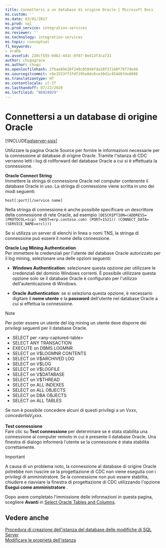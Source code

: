 ```yaml
---
title: Connettersi a un database di origine Oracle | Microsoft Docs
ms.custom: ''
ms.date: 03/01/2017
ms.prod: sql
ms.prod_service: integration-services
ms.reviewer: ''
ms.technology: integration-services
ms.topic: conceptual
f1_keywords:
- oraDb
ms.assetid: 220cf555-0db2-443c-8f87-8e413f3ca731
author: chugugrace
ms.author: chugu
ms.openlocfilehash: 2fbae89e26f240c05848fda10f37240f7977de49
ms.sourcegitcommit: c8e1553ff3fdf295e8dc6ce30d1c454d6fde8088
ms.translationtype: HT
ms.contentlocale: it-IT
ms.lasthandoff: 07/22/2020
ms.locfileid: "86924029"
---
```

# <a name="connect-to-an-oracle-source-database"></a>Connettersi a un database di origine Oracle

[!INCLUDE[sqlserver-ssis](../../includes/applies-to-version/sqlserver-ssis.md)]


  Utilizzare la pagina Oracle Source per fornire le informazioni necessarie per la connessione al database di origine Oracle. Tramite l'istanza di CDC verranno letti i log di rollforward del database Oracle a cui si è effettuata la connessione.  
  
 **Oracle Connect String**  
 Immettere la stringa di connessione Oracle nel computer contenente il database Oracle in uso. La stringa di connessione viene scritta in uno dei modi seguenti:  
  
 `host[:port][/service name]`  
  
 Nella stringa di connessione è anche possibile specificare un descrittore della connessione di rete Oracle, ad esempio `(DESCRIPTION=(ADDRESS=(PROTOCOL=tcp) (HOST=erp.contoso.com) (PORT=1521)) (CONNECT_DATA=(SERVICE_NAME=orcl)))`  
  
 Se si utilizza un server di elenchi in linea o nomi TNS, la stringa di connessione può essere il nome della connessione.  
  
 **Oracle Log Mining Authentication**  
 Per immettere le credenziali per l'utente del database Oracle autorizzato per il log mining, selezionare una delle opzioni seguenti:  
  
-   **Windows Authentication**: selezionare questa opzione per utilizzare le credenziali del dominio Windows correnti. È possibile utilizzare questa opzione solo se il database Oracle è configurato per l'utilizzo dell'autenticazione di Windows.  
  
-   **Oracle Authentication**: se si seleziona questa opzione, è necessario digitare il **nome utente** e la **password** dell'utente nel database Oracle a cui si effettua la connessione.  
  
> [!NOTE]
>  Per poter essere un utente del log mining un utente deve disporre dei privilegi seguenti per il database Oracle.  
> 
>  -   SELECT per \<any-captured-table>  
> -   SELECT ANY TRANSACTION  
> -   EXECUTE on DBMS LOGMNR  
> -   SELECT on V$LOGMNR CONTENTS  
> -   SELECT on V$ARCHIVED LOG  
> -   SELECT on V$LOG  
> -   SELECT on V$LOGFILE  
> -   SELECT on V$DATABASE  
> -   SELECT on V$THREAD  
> -   SELECT on ALL INDEXES  
> -   SELECT on ALL OBJECTS  
> -   SELECT on DBA OBJECTS  
> -   SELECT on ALL TABLES  
> 
>  Se non è possibile concedere alcuni di questi privilegi a un V$xxx, concederli a V_S$xxx.  
  
 **Test connessione**  
 Fare clic su **Test connessione** per determinare se è stata stabilita una connessione al computer remoto in cui è presente il database Oracle. Una finestra di dialogo informerà l'utente se la connessione è stata stabilita correttamente.  
  
> [!IMPORTANT]  
>  A causa di un problema noto, la connessione al database di origine Oracle potrebbe non riuscire se la progettazione di CDC non viene eseguita con i privilegi di amministratore. Se la connessione non può essere stabilita, chiudere e riavviare la finestra di progettazione di CDC utilizzando l'opzione **Esegui come amministratore** .  
  
 Dopo avere completato l'immissione delle informazioni in questa pagina, scegliere **Avanti** in [Select Oracle Tables and Columns](../../integration-services/change-data-capture/select-oracle-tables-and-columns.md).  
  
## <a name="see-also"></a>Vedere anche  
 [Procedura di creazione dell'istanza del database delle modifiche di SQL Server](../../integration-services/change-data-capture/how-to-create-the-sql-server-change-database-instance.md)   
 [Modificare le proprietà dell'istanza](../../integration-services/change-data-capture/edit-instance-properties.md)  
  
  
